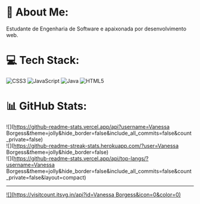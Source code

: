 # 💫 About Me:
Estudante de Engenharia de Software e apaixonada por desenvolvimento web.


# 💻 Tech Stack:
![CSS3](https://img.shields.io/badge/css3-%231572B6.svg?style=flat-square&logo=css3&logoColor=white) ![JavaScript](https://img.shields.io/badge/javascript-%23323330.svg?style=flat-square&logo=javascript&logoColor=%23F7DF1E) ![Java](https://img.shields.io/badge/java-%23ED8B00.svg?style=flat-square&logo=java&logoColor=white) ![HTML5](https://img.shields.io/badge/html5-%23E34F26.svg?style=flat-square&logo=html5&logoColor=white)
# 📊 GitHub Stats:
![](https://github-readme-stats.vercel.app/api?username=Vanessa Borgess&theme=jolly&hide_border=false&include_all_commits=false&count_private=false)<br/>
![](https://github-readme-streak-stats.herokuapp.com/?user=Vanessa Borgess&theme=jolly&hide_border=false)<br/>
![](https://github-readme-stats.vercel.app/api/top-langs/?username=Vanessa Borgess&theme=jolly&hide_border=false&include_all_commits=false&count_private=false&layout=compact)

---
[![](https://visitcount.itsvg.in/api?id=Vanessa Borgess&icon=0&color=0)](https://visitcount.itsvg.in)

<!-- Proudly created with GPRM ( https://gprm.itsvg.in ) -->
